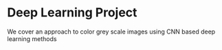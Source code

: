 # Deep Learning Project

We cover an approach to color grey scale images using CNN based deep learning methods
